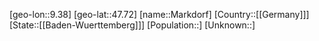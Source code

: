 ﻿---
location: [47.72,9.38]
type: City
tags:
- geo/City


SpocWebEntityId: 32304
isDeleted: false
confidential: public

---
[geo-lon::9.38]
[geo-lat::47.72]
[name::Markdorf]
[Country::[[Germany]]]
[State::[[Baden-Wuerttemberg]]]
[Population::]
[Unknown::]

